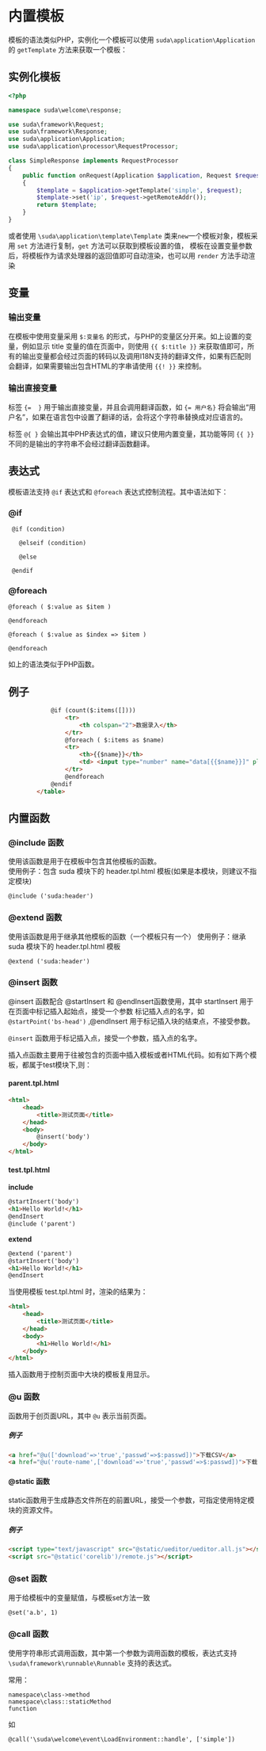 # 内置模板

模板的语法类似PHP，实例化一个模板可以使用  `suda\application\Application` 的 `getTemplate` 方法来获取一个模板：

## 实例化模板

```php
<?php

namespace suda\welcome\response;

use suda\framework\Request;
use suda\framework\Response;
use suda\application\Application;
use suda\application\processor\RequestProcessor;

class SimpleResponse implements RequestProcessor
{
    public function onRequest(Application $application, Request $request, Response $response)
    {
        $template = $application->getTemplate('simple', $request);
        $template->set('ip', $request->getRemoteAddr());
        return $template;
    }
}
```

或者使用 `\suda\application\template\Template` 类来`new`一个模板对象，模板采用 `set` 方法进行复制，`get` 方法可以获取到模板设置的值，
模板在设置变量参数后，将模板作为请求处理器的返回值即可自动渲染，也可以用 `render` 方法手动渲染


## 变量

### 输出变量

在模板中使用变量采用 `$:变量名` 的形式，与PHP的变量区分开来。如上设置的变量，例如显示 title 变量的值在页面中，则使用 `{{ $:title }}` 来获取值即可，所有的输出变量都会经过页面的转码以及调用I18N支持的翻译文件，如果有匹配则会翻译，如果需要输出包含HTML的字串请使用 `{{! }}` 来控制。

### 输出直接变量

标签 `{=  }` 用于输出直接变量，并且会调用翻译函数，如 `{= 用户名}` 将会输出“用户名”，如果在语言包中设置了翻译的话，会将这个字符串替换成对应语言的。

标签 `@{ }` 会输出其中PHP表达式的值，建议只使用内置变量，其功能等同 `{{ }}`  不同的是输出的字符串不会经过翻译函数翻译。

## 表达式

模板语法支持 `@if` 表达式和 `@foreach` 表达式控制流程。其中语法如下：

### @if

```
 @if (condition)

   @elseif (condition)

   @else

 @endif
```

### @foreach

```
@foreach ( $:value as $item )

@endforeach
```

```
@foreach ( $:value as $index => $item )

@endforeach
```

如上的语法类似于PHP函数。

## 例子

```html
            @if (count($:items([])))
                <tr>
                    <th colspan="2">数据录入</th>
                </tr>
                @foreach ( $:items as $name)
                <tr>
                    <th>{{$name}}</th>
                    <td> <input type="number" name="data[{{$name}}]" placeholder="{{$name}}" required></td>
                </tr>
                @endforeach 
            @endif
        </table>
```

## 内置函数

### @include 函数

使用该函数是用于在模板中包含其他模板的函数。  
使用例子：包含 suda 模块下的 header.tpl.html 模板(如果是本模块，则建议不指定模块)

```
@include ('suda:header')
```

### @extend 函数

使用该函数是用于继承其他模板的函数（一个模板只有一个）
使用例子：继承 suda 模块下的 header.tpl.html 模板

```
@extend ('suda:header')
```

### @insert 函数

@insert 函数配合 @startInsert 和 @endInsert函数使用，其中 startInsert 用于在页面中标记插入起始点，接受一个参数 标记插入点的名字，如 `@startPoint('bs-head')` ,@endInsert 用于标记插入块的结束点，不接受参数。

`@insert` 函数用于标记插入点，接受一个参数，插入点的名字。

插入点函数主要用于往被包含的页面中插入模板或者HTML代码。如有如下两个模板，都属于test模块下,则：

#### parent.tpl.html

```html
<html>
    <head>
        <title>测试页面</title>
    </head>
    <body>
        @insert('body')
    </body>
</html>
```

#### test.tpl.html

**include**

```html
@startInsert('body')
<h1>Hello World!</h1>
@endInsert
@include ('parent')
```

**extend**

```html
@extend ('parent')
@startInsert('body')
<h1>Hello World!</h1>
@endInsert

```

当使用模板 test.tpl.html 时，渲染的结果为：

```html
<html>
    <head>
        <title>测试页面</title>
    </head>
    <body>
        <h1>Hello World!</h1>
    </body>
</html>
```

插入函数用于控制页面中大块的模板复用显示。

### @u 函数

函数用于创页面URL，其中 `@u` 表示当前页面。

##### 例子

```html
<a href="@u(['download'=>'true','passwd'=>$:passwd])">下载CSV</a>
<a href="@u('route-name',['download'=>'true','passwd'=>$:passwd])">下载CSV</a>
```

#### @static 函数

static函数用于生成静态文件所在的前置URL，接受一个参数，可指定使用特定模块的资源文件。

##### 例子

```html
<script type="text/javascript" src="@static/ueditor/ueditor.all.js"></script>
<script src="@static('corelib')/remote.js"></script>
```


### @set 函数

用于给模板中的变量赋值，与模板set方法一致

```html
@set('a.b', 1)
```

### @call 函数

使用字符串形式调用函数，其中第一个参数为调用函数的模板，表达式支持 `\suda\framework\runnable\Runnable` 支持的表达式。

常用：

```
namespace\class->method
namespace\class::staticMethod
function
```

如

```html
@call('\suda\welcome\event\LoadEnvironment::handle', ['simple'])
```
